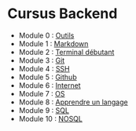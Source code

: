 # Cursus Backend


* Module 0 : [Outils](../introduction/outils)
* Module 1 : [Markdown](../introduction/markdown)
* Module 2 : [Terminal débutant](../introduction/terminal)
* Module 3 : [Git](../introduction/git)
* Module 4 : [SSH](../introduction/ssh)
* Module 5 : [Github](../introduction/github)
* Module 6 : [Internet](../introduction/internet)
* Module 7 : [OS](os)
* Module 8 : [Apprendre un langage](../general/langages)
* Module 9 : [SQL](sql)
* Module 10 : [NOSQL](nosql)
